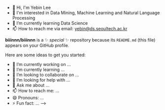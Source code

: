 
- 👋 Hi, I'm Yebin Lee
- 👀 I'm interested in Data Mining, Machine Learning and Natural Language Processing
- 🌱 I’m currently learning Data Science
- 📫 How to reach me via email: yebin@ds.seoultech.ac.kr


**biiinnn/biiinnn** is a ✨ _special_ ✨ repository because its `README.md` (this file) appears on your GitHub profile.

Here are some ideas to get you started:

- 🔭 I’m currently working on ...
- 🌱 I’m currently learning ...
- 👯 I’m looking to collaborate on ...
- 🤔 I’m looking for help with ...
- 💬 Ask me about ...
- 📫 How to reach me: ...
- 😄 Pronouns: ...
- ⚡ Fun fact: ...
-->
